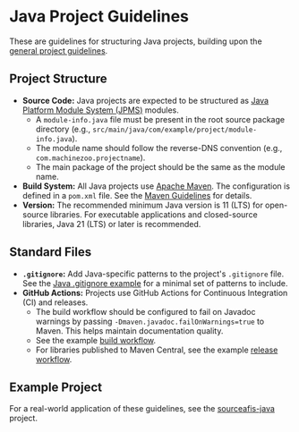 # Java Project Guidelines

These are guidelines for structuring Java projects, building upon the [general project guidelines](../README.md).

## Project Structure

- **Source Code:** Java projects are expected to be structured as [Java Platform Module System (JPMS)](https://en.wikipedia.org/wiki/Java_Platform_Module_System) modules.
  - A `module-info.java` file must be present in the root source package directory (e.g., `src/main/java/com/example/project/module-info.java`).
  - The module name should follow the reverse-DNS convention (e.g., `com.machinezoo.projectname`).
  - The main package of the project should be the same as the module name.
- **Build System:** All Java projects use [Apache Maven](https://maven.apache.org/). The configuration is defined in a `pom.xml` file. See the [Maven Guidelines](maven.md) for details.
- **Version:** The recommended minimum Java version is 11 (LTS) for open-source libraries. For executable applications and closed-source libraries, Java 21 (LTS) or later is recommended.

## Standard Files

- **`.gitignore`:** Add Java-specific patterns to the project's `.gitignore` file. See the [Java .gitignore example](example-gitignore.txt) for a minimal set of patterns to include.
- **GitHub Actions:** Projects use GitHub Actions for Continuous Integration (CI) and releases.
  - The build workflow should be configured to fail on Javadoc warnings by passing `-Dmaven.javadoc.failOnWarnings=true` to Maven. This helps maintain documentation quality.
  - See the example [build workflow](example-build.yml).
  - For libraries published to Maven Central, see the example [release workflow](example-release.yml).

## Example Project

For a real-world application of these guidelines, see the [sourceafis-java](https://github.com/robertvazan/sourceafis-java) project.

